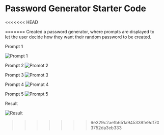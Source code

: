 # Password Generator Starter Code
<<<<<<< HEAD

=======
Created a password generator, where prompts are displayed to let the user decide how they want their random password to be created. 

Prompt 1 

![Prompt 1](https://user-images.githubusercontent.com/113002554/193711344-6c075e4c-99cb-4045-8f9d-e2b22190ded7.PNG)


Prompt 2
![Promot 2](https://user-images.githubusercontent.com/113002554/193711353-327ffe09-9464-479b-966b-59bfefb420c5.PNG)


Prompt 3
![Promot 3](https://user-images.githubusercontent.com/113002554/193711360-2f00a193-dc7c-4beb-9c82-18a6fe56ade1.PNG)


Prompt 4
![Prompt 4](https://user-images.githubusercontent.com/113002554/193711392-75a80bf2-17fc-4912-b91a-58ae45713a0a.PNG)


Prompt 5
![Prompt 5](https://user-images.githubusercontent.com/113002554/193711414-438fc828-a835-412c-b6c9-5443e8682e37.PNG)

Result

![Result](https://user-images.githubusercontent.com/113002554/193711461-967c4d27-e46d-40d1-8935-bf435d43af7b.PNG)
>>>>>>> 6e329c2ae1b651a945338fe9df703752da3eb333
